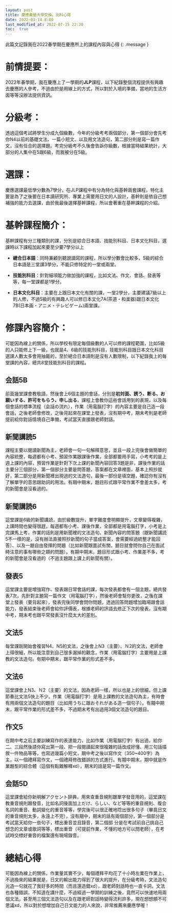 ```yaml
---
layout: post
title: 慶應義塾大學交換、別科心得
date: 2022-03-14 8:00 
last_modified_at: 2022-07-15 22:30 
toc:  true
---
```

此篇文記錄我在2022春學期在慶應所上的課程內容與心得
{: .message }


# 前情提要：
2022年春學期，我在慶應上了一學期的<strong>JLP</strong>課程，以下紀錄整個流程提供有興趣去慶應的人參考，不過由於是用線上的方式，所以對於入境的準備，當地的生活方面等等沒辦法提供資訊。

# 分級考：
透過這個考試將學生分成九個級數，今年的分級考考兩個部分，第一個部分會先考你N4以前的基礎文法、一篇小短文、以及用文法造句，第二部分則是寫一篇作文，沒有任合的選擇題。考完分級考不久後會告訴你級數，根據當時結果統計，大部分的人集中在5跟6級，而我被分在5級。

# 選課：
慶應選課最低學分數為7學分，在JLP課程中有分為特化與基幹兩套課程，特化主要是為了之後要在日本讀研究所、專業上需要用日文的人設計，基幹則是依自己想補強的能力去選課，由於我最後選擇基幹課程，所以會著重在基幹課程的介紹。

# 基幹課程簡介：
基幹課程有分三種類別的課，分別是綜合日本語、技能別科目、日本文化科目，選課時以下課程加起來要至少要7學分以上

- <strong>總合日本語</strong>：同時兼顧到聽說讀寫的課程，所以學分數會比較多，5級的綜合日本語是三堂課3學分，不能只修特定的一堂或兩堂。

- <strong>技能別科目</strong>：針對細項能力做加強的課程，比如文法、作文、會話、發表等等，每一堂課都是1學分。

- <strong>日本文化科目</strong>：主要在上跟日本文化有關的課，一堂2學分，主要建議7級以上的人修，不過5級的有興趣人可以修日本文化7A(茶道・和楽器)跟日本文化7B(日本画・アニメ・テレビゲーム)兩堂課。

# 修課內容簡介：
可能因為線上的關係，所以學校有限定每個級數的人可以修的課程範圍，比如5級的人只能修上下一級，也就是4、6級的技能別科目，技能別科目跟日本文化科目選課人數太多會用抽籤的，至於總合日本語則是沒有人數限制，以下紀錄我上的每堂課的內容，總共8堂技能別科目的課程。

## 会話5B
前面幾堂課會教敬語，然後會上6個主題的會話，分別是<strong>初対面、誘う、断る、お願いする、許可をもらう、申し出る</strong>，課程上會教你這些會話用到的表現，以及每個會話的標準流程（会話の流れ），作業（用電腦打字）的內容主要是自己造一段會話，之後老師會修改，之後背起來在課堂上發表，沒有期中考，期末考則是老師提前給你對話情境自己準備，考試當天直接跟老師對話。

## 新聞講読5
課程主要以閱讀新聞為主，老師會一句一句解釋意思，並且一段上完後會做簡單的內容統整，每週都有小考、預習作業跟課後作業，全部都要用手寫，小考考的是上週上課的內容，預習作業是針對下次上課的新聞內容回答3題是非，課後作業的話主要分三個部分，第一個部分主要是問答題，答案都在文章裡面，基本上照抄就好，第二部分是用新聞裡出現過的文法造句，最後一部份是填空題，確認你有沒有了解單字的意思跟助詞的用法。有期中期末，題目形式跟平常作業不會差太多，考的新聞會是沒看過的。

## 新聞講読6
這堂課是6級的新聞講読，由於級數提升，單字難度會明顯提升，文章變得複雜，上課時間也變得很趕，每週都有小考、課後作業，全部都是用電腦打字，小考是上完課馬上考，作業的話則是用新聞裡的文法造句、新聞內容的問答題（跟新聞講読5不一樣的是，沒有辦法直接照抄新聞的句子當成答案，會需要經過統整才能回答）、以及一題自由發揮的問題（比如新聞跟面試有關，題目就會問你自己在面試時注意的事有哪些之類的問題）。有期中期末，題目形式跟小考、作業差不多，考的新聞會是沒看過的（不過主題跟上課上的新聞有關）。

## 發表5
這堂課主要是增強寫作、發表跟日常會話的課，每次發表都會有一個主題，總共發表7次，先針對主題寫一篇作文（用電腦打字），然後老師會幫你更改，之後在課堂上發表（要背起來），發表完後同學會問你問題，透過回答問題增加臨場跟會話能力，發表結束後老師會給你評價表，根據老師的評語去修正下次的發表，沒有期中考，期末考也跟平常發表沒什麼太大的差別。

## 文法5
每堂課剛開始會複習N4、N5的文法，之後會上N3（主要）、Ｎ2的文法，老師會上得很細，所以能注意到自己很多漏掉的觀念，作業（用電腦打字）主要用是上課教的文法造句。有期中期末，跟平常作業的形式差不多。

## 文法6
這堂課會上N3、Ｎ2（主要）的文法，因為老師一樣，所以也是上的很細，但上課節奏比文法5快上不少。作業（用電腦打字）是用上課教的文法造句為主，有時會有用兩個文法造句的題目（比如用うちに跟おそれがある造一個句子）。有期中期末，跟平常作業的形式差不多，不過期末考有出過用3個文法造句的題目。

## 作文5
在期中考之前主要訓練寫作的表達能力，比如作業（用電腦打字）有出過，給你二、三段然後請你寫出第一段、把一段閱讀起來很複雜的話改成好懂、用三句話描敘一件物品等等，也寫過幾篇小短文，期中考之後以寫作文（350~400字）為主，以一個禮拜寫作文，一個禮拜修改錯誤的方式進行。有期中期末，期中就是作業題型的綜合體（這個有點難解釋xd），期末的話是寫一篇作文。

## 会話5D
這堂課會給你新明解アクセント辞典，用來查重音規則跟單字發音用的，這堂課在教重音規則跟發音，比如名詞後面加上だけ、らしい、など等等的重音規則、複合名詞的重音、動詞變化的重音等等，學完後可以很正確地唸出很多句子（畢竟日文的重音規則太多，永遠上不完），沒有期中，期末的話有兩個部分，第一個部分是考試當天給你一些句子，標出重音並且錄音，第二個部
分是在考試前自己挑自己想念的文章或歌詞等等，標出重音（可提前作業，不懂的地方可以問老師），在考試時交標好重音的檔案還有現場錄音。

# 總結心得
可能因為線上的關係，作業量其實不少，每個禮拜平均花了十小時左業在作業上，不過換來的結果就是，日文的輸出能力得到了很大的提升，在分級考時，文法造句光造一句就花了我好多的時間（而且還造錯xd），跟老師對話時也一直卡詞，文法也各種錯誤，不知道在講什麼，不過經過一學期的訓練之後，竟然可以快速地用兩個文法，甚至用三個文法造句以及在跟老師對話時變得流利許多，現在想想頗不可思議xd，所以對於想增加自己日文能力的人來說，非常推薦來慶應學喔！




